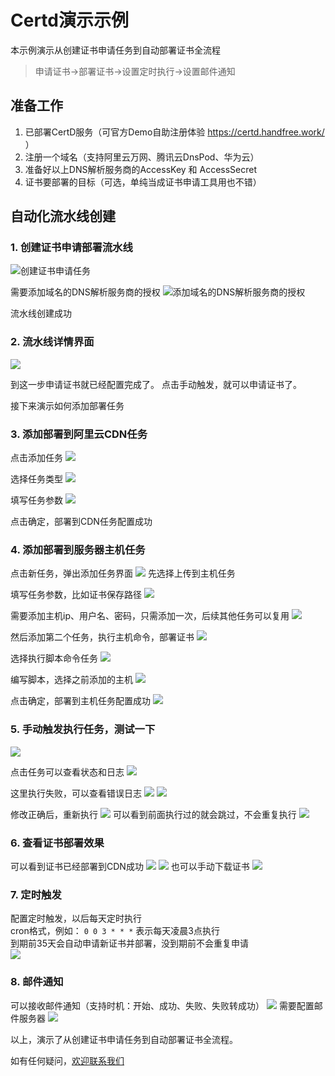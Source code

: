 # Certd演示示例

本示例演示从创建证书申请任务到自动部署证书全流程

> 申请证书->部署证书->设置定时执行->设置邮件通知

## 准备工作
1. 已部署CertD服务（可官方Demo自助注册体验 https://certd.handfree.work/ ）
2. 注册一个域名（支持阿里云万网、腾讯云DnsPod、华为云）
3. 准备好以上DNS解析服务商的AccessKey 和 AccessSecret
4. 证书要部署的目标（可选，单纯当成证书申请工具用也不错）

## 自动化流水线创建

### 1. 创建证书申请部署流水线
![创建证书申请任务](packages/ui/certd-client/public/static/doc/images/1-add.png)

需要添加域名的DNS解析服务商的授权
![添加域名的DNS解析服务商的授权](packages/ui/certd-client/public/static/doc/images/2-access-provider.png)

流水线创建成功

### 2. 流水线详情界面

![](packages/ui/certd-client/public/static/doc/images/5-view.png)

到这一步申请证书就已经配置完成了。 
点击手动触发，就可以申请证书了。

接下来演示如何添加部署任务

### 3. 添加部署到阿里云CDN任务
点击添加任务
![](packages/ui/certd-client/public/static/doc/images/6-1-add-task.png)

选择任务类型
![](packages/ui/certd-client/public/static/doc/images/6-2-add-task.png)

填写任务参数
![](packages/ui/certd-client/public/static/doc/images/6-3-add-task.png)

点击确定，部署到CDN任务配置成功

### 4. 添加部署到服务器主机任务
点击新任务，弹出添加任务界面
![](packages/ui/certd-client/public/static/doc/images/7-1-add-host-task.png)
先选择上传到主机任务

填写任务参数，比如证书保存路径
![](packages/ui/certd-client/public/static/doc/images/7-2-add-host-task.png)

需要添加主机ip、用户名、密码，只需添加一次，后续其他任务可以复用
![](packages/ui/certd-client/public/static/doc/images/7-3-add-host-task.png)

然后添加第二个任务，执行主机命令，部署证书
![](packages/ui/certd-client/public/static/doc/images/8-1-add-host-task.png)

选择执行脚本命令任务
![](packages/ui/certd-client/public/static/doc/images/8-2-add-host-task.png)

编写脚本，选择之前添加的主机
![](packages/ui/certd-client/public/static/doc/images/8-4-add-host-task.png)

点击确定，部署到主机任务配置成功
![](packages/ui/certd-client/public/static/doc/images/8-5-add-host-task.png)

### 5. 手动触发执行任务，测试一下
![](packages/ui/certd-client/public/static/doc/images/9-start.png)

点击任务可以查看状态和日志
![](packages/ui/certd-client/public/static/doc/images/10-1-log.png)

这里执行失败，可以查看错误日志
![](packages/ui/certd-client/public/static/doc/images/11-1-error.png)
![](packages/ui/certd-client/public/static/doc/images/11-2-error.png)

修改正确后，重新执行
![](packages/ui/certd-client/public/static/doc/images/12-1-log-success.png)
可以看到前面执行过的就会跳过，不会重复执行
![](packages/ui/certd-client/public/static/doc/images/12-2-skip-log.png)

### 6. 查看证书部署效果
可以看到证书已经部署到CDN成功
![](packages/ui/certd-client/public/static/doc/images/13-1-result.png)
![](packages/ui/certd-client/public/static/doc/images/13-2-result.png)
也可以手动下载证书
![](packages/ui/certd-client/public/static/doc/images/13-3-download.png)

### 7. 定时触发
配置定时触发，以后每天定时执行    
cron格式，例如： `0 0 3 * * *` 表示每天凌晨3点执行     
到期前35天会自动申请新证书并部署，没到期前不会重复申请    
![](packages/ui/certd-client/public/static/doc/images/14-timer.png)

### 8. 邮件通知
可以接收邮件通知（支持时机：开始、成功、失败、失败转成功）
![](packages/ui/certd-client/public/static/doc/images/15-1-email.png)
需要配置邮件服务器
![](packages/ui/certd-client/public/static/doc/images/15-2-email.png)




以上，演示了从创建证书申请任务到自动部署证书全流程。   

如有任何疑问，[欢迎联系我们](https://certd.docmirror.cn/guide/contact/)

